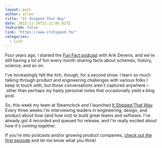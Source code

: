 ```yaml
---
layout: post
author: allen
title: "It Shipped That Way"
date: 2022-11-20T21:11:05.627Z
featured: false
link: "https://www.itshipped.fm/"
categories:
  - Link
---
```


Four years ago, I started the [Fun Fact podcast](https://funfact.fm/) with Arik Devens, and we're still having a lot of fun every month sharing facts about schemes, history, science, and so on.

I've increasingly felt the itch, though, for a second show. I learn so much talking through product and engineering challenges with various folks I keep in touch with, but those conversations aren't captured anywhere – other than perhaps my hasty personal notes that occasionally yield a blog post.

So, this week my team at Steamclock and I launched [It Shipped That Way](https://www.itshipped.fm/). Every three weeks I'm interviewing leaders in engineering, design, and product about how (and how not) to build great teams and software. I've already got 4 recorded and queued for release, and I'm really excited about how it's coming together. 

If you're into podcasts and/or growing product companies, [check out the first episode](https://www.itshipped.fm/episodes/1) and let me know what you think!
